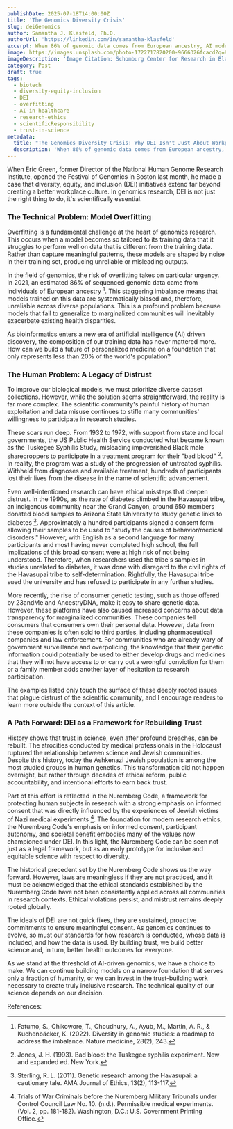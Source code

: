 ```yaml
---
publishDate: 2025-07-18T14:00:00Z
title: 'The Genomics Diversity Crisis'
slug: deiGenomics
author: Samantha J. Klasfeld, Ph.D.
authorUrl: 'https://linkedin.com/in/samantha-klasfeld'
excerpt: When 86% of genomic data comes from European ancestry, AI models built on this data will inevitably fail marginalized communities.
image: https://images.unsplash.com/photo-1722717820200-9666326fcacd?q=80&w=934&auto=format&fit=crop&ixlib=rb-4.1.0&ixid=M3wxMjA3fDB8MHxwaG90by1wYWdlfHx8fGVufDB8fHx8fA%3D%3D
imageDescription: 'Image Citation: Schomburg Center for Research in Black Culture, Art and Artifacts Division, The New York Public Library. (1934). Aspects of Negro Life Retrieved from (https://digitalcollections.nypl.org/items/634c59a4-6f99-3618-e040-e00a180633b0)'
category: Post
draft: true
tags:
  - biotech
  - diversity-equity-inclusion
  - DEI
  - overfitting
  - AI-in-healthcare
  - research-ethics
  - scientificResponsibility
  - trust-in-science
metadata:
  title: "The Genomics Diversity Crisis: Why DEI Isn't Just About Workplace Culture"
  description: 'When 86% of genomic data comes from European ancestry, AI models built on this data will inevitably fail marginalized communities.'
---
```


When Eric Green, former Director of the National Human Genome Research Institute, opened the Festival of Genomics in Boston last month, he made a case that diversity, equity, and inclusion (DEI) initiatives extend far beyond creating a better workplace culture. In genomics research, DEI is not just the right thing to do, it's scientifically essential.

### The Technical Problem: Model Overfitting

Overfitting is a fundamental challenge at the heart of genomics research. This occurs when a model becomes so tailored to its training data that it struggles to perform well on data that is different from the training data. Rather than capture meaningful patterns, these models are shaped by noise in their training set, producing unreliable or misleading outputs.

In the field of genomics, the risk of overfitting takes on particular urgency. In 2021, an estimated 86% of sequenced genomic data came from individuals of European ancestry [^1]. This staggering imbalance means that models trained on this data are systematically biased and, therefore, unreliable across diverse populations. This is a profound problem because models that fail to generalize to marginalized communities will inevitably exacerbate existing health disparities.

As bioinformatics enters a new era of artificial intelligence (AI) driven discovery, the composition of our training data has never mattered more. How can we build a future of personalized medicine on a foundation that only represents less than 20% of the world's population?

### The Human Problem: A Legacy of Distrust

To improve our biological models, we must prioritize diverse dataset collections. However, while the solution seems straightforward, the reality is far more complex. The scientific community's painful history of human exploitation and data misuse continues to stifle many communities' willingness to participate in research studies.

These scars run deep. From 1932 to 1972, with support from state and local governments, the US Public Health Service conducted what became known as the Tuskegee Syphilis Study, misleading impoverished Black male sharecroppers to participate in a treatment program for their "bad blood" [^2]. In reality, the program was a study of the progression of untreated syphilis. Withheld from diagnoses and available treatment, hundreds of participants lost their lives from the disease in the name of scientific advancement.

Even well-intentioned research can have ethical missteps that deepen distrust. In the 1990s, as the rate of diabetes climbed in the Havasupai tribe, an indigenous community near the Grand Canyon, around 650 members donated blood samples to Arizona State University to study genetic links to diabetes [^3]. Approximately a hundred participants signed a consent form allowing their samples to be used to "study the causes of behavior/medical disorders." However, with English as a second language for many participants and most having never completed high school, the full implications of this broad consent were at high risk of not being understood. Therefore, when researchers used the tribe's samples in studies unrelated to diabetes, it was done with disregard to the civil rights of the Havasupai tribe to self-determination. Rightfully, the Havasupai tribe sued the university and has refused to participate in any further studies.

More recently, the rise of consumer genetic testing, such as those offered by 23andMe and AncestryDNA, make it easy to share genetic data. However, these platforms have also caused increased concerns about data transparency for marginalized communities. These companies tell consumers that consumers own their personal data. However, data from these companies is often sold to third parties, including pharmaceutical companies and law enforcement. For communities who are already wary of government surveillance and overpolicing, the knowledge that their genetic information could potentially be used to either develop drugs and medicines that they will not have access to or carry out a wrongful conviction for them or a family member adds another layer of hesitation to research participation.

The examples listed only touch the surface of these deeply rooted issues that plague distrust of the scientific community, and I encourage readers to learn more outside the context of this article.

### A Path Forward: DEI as a Framework for Rebuilding Trust

History shows that trust in science, even after profound breaches, can be rebuilt. The atrocities conducted by medical professionals in the Holocaust ruptured the relationship between science and Jewish communities. Despite this history, today the Ashkenazi Jewish population is among the most studied groups in human genetics. This transformation did not happen overnight, but rather through decades of ethical reform, public accountability, and intentional efforts to earn back trust.

Part of this effort is reflected in the Nuremberg Code, a framework for protecting human subjects in research with a strong emphasis on informed consent that was directly influenced by the experiences of Jewish victims of Nazi medical experiments [^4]. The foundation for modern research ethics, the Nuremberg Code's emphasis on informed consent, participant autonomy, and societal benefit embodies many of the values now championed under DEI. In this light, the Nuremberg Code can be seen not just as a legal framework, but as an early prototype for inclusive and equitable science with respect to diversity.

The historical precedent set by the Nuremberg Code shows us the way forward. However, laws are meaningless if they are not practiced, and it must be acknowledged that the ethical standards established by the Nuremberg Code have not been consistently applied across all communities in research contexts. Ethical violations persist, and mistrust remains deeply rooted globally.

The ideals of DEI are not quick fixes, they are sustained, proactive commitments to ensure meaningful consent. As genomics continues to evolve, so must our standards for how research is conducted, whose data is included, and how the data is used. By building trust, we build better science and, in turn, better health outcomes for everyone.

As we stand at the threshold of AI-driven genomics, we have a choice to make. We can continue building models on a narrow foundation that serves only a fraction of humanity, or we can invest in the trust-building work necessary to create truly inclusive research. The technical quality of our science depends on our decision.

References:

[^1]: Fatumo, S., Chikowore, T., Choudhury, A., Ayub, M., Martin, A. R., & Kuchenbäcker, K. (2022). Diversity in genomic studies: a roadmap to address the imbalance. Nature medicine, 28(2), 243.

[^2]: Jones, J. H. (1993). Bad blood: the Tuskegee syphilis experiment. New and expanded ed. New York.

[^3]: Sterling, R. L. (2011). Genetic research among the Havasupai: a cautionary tale. AMA Journal of Ethics, 13(2), 113-117.

[^4]: Trials of War Criminals before the Nuremberg Military Tribunals under Control Council Law No. 10. (n.d.). Permissible medical experiments. (Vol. 2, pp. 181-182). Washington, D.C.: U.S. Government Printing Office.
